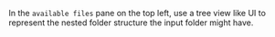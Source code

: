 In the `available files` pane on the top left, use a tree view like UI to represent the nested folder structure the input folder might have.